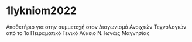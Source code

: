# 1lykniom2022
Αποθετήριο για στην συμμετοχή στον Διαγωνισμό  Ανοιχτών Τεχνολογιών από το 1ο Πειραματικό Γενικό Λύκειο Ν. Ιωνάις Μαγνησίας
